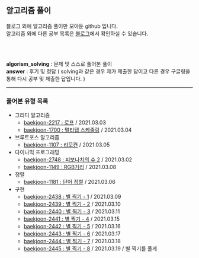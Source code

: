 <h2> 알고리즘 풀이 </h2>
블로그 외에 알고리즘 풀이만 모아둔 github 입니다.<br/>
알고리즘 외에 다른 공부 목록은 <a href="https://velog.io/@eesiwoo">블로그</a>에서 확인하실 수 있습니다.

<br/><br/>

<b>algorism_solving</b> : 문제 및 스스로 풀어본 풀이<br/>
<b>answer</b> : 후기 및 정답 ( solving과 같은 경우 제가 제출한 답이고 다른 경우 구글링을 통해 다시 공부 및 제출한 답입니다. ) 
<hr/>
<h3> 풀어본 유형 목록 </h3>
  <ul>
    <li>
      그리디 알고리즘
      <ul>
        <li><a href="https://www.acmicpc.net/problem/2217">baekjoon-2217 : 로프</a> / 2021.03.03</li>
        <li><a href="https://www.acmicpc.net/problem/1700">baekjoon-1700 : 멀티탭 스케줄링</a> / 2021.03.04</li>
      </ul>
    </li>
    <li>
      브루트포스 알고리즘
      <ul>
        <li><a href="https://www.acmicpc.net/problem/1107">baekjoon-1107 : 리모컨</a> / 2021.03.05</li>
      </ul>
    </li>
    <li>
      다이나믹 프로그래밍
      <ul>
        <li><a href="https://www.acmicpc.net/problem/2748">baekjoon-2748 : 피보나치의 수 2</a> / 2021.03.02</li>
        <li><a href="https://www.acmicpc.net/problem/1149">baekjoon-1149 : RGB거리</a> / 2021.03.08</li>
      </ul>
    </li>
    <li>
      정렬
      <ul>
        <li><a href="https://www.acmicpc.net/problem/1181">baekjoon-1181 : 단어 정렬</a> / 2021.03.06</li>
      </ul>
    </li>
    <li>
      구현
      <ul>
        <li><a href="https://www.acmicpc.net/problem/2438">baekjoon-2438 : 별 찍기 - 1</a> / 2021.03.09</li>
        <li><a href="https://www.acmicpc.net/problem/2439">baekjoon-2439 : 별 찍기 - 2</a> / 2021.03.10</li>
        <li><a href="https://www.acmicpc.net/problem/2440">baekjoon-2440 : 별 찍기 - 3</a> / 2021.03.11</li>
        <li><a href="https://www.acmicpc.net/problem/2441">baekjoon-2441 : 별 찍기 - 4</a> / 2021.03.15</li>
        <li><a href="https://www.acmicpc.net/problem/2442">baekjoon-2442 : 별 찍기 - 5</a> / 2021.03.16</li>
        <li><a href="https://www.acmicpc.net/problem/2443">baekjoon-2443 : 별 찍기 - 6</a> / 2021.03.17</li>
        <li><a href="https://www.acmicpc.net/problem/2444">baekjoon-2444 : 별 찍기 - 7</a> / 2021.03.18</li>
        <li><a href="https://www.acmicpc.net/problem/2445">baekjoon-2445 : 별 찍기 - 8</a> / 2021.03.19 / 별 찍기를 풀게 </li>
      </ul>
    </li>
  
